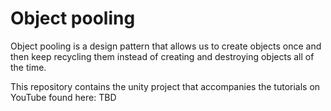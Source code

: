 # Object pooling

Object pooling is a design pattern that allows us to create objects once and then keep recycling them instead of creating and destroying objects all of the time.

This repository contains the unity project that accompanies the tutorials on YouTube found here: TBD

